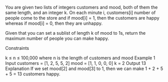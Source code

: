 You are given two lists of integers customers and mood, both of them the same length, and an integer k. On each minute i, customers[i] number of people come to the store and if mood[i] = 1, then the customers are happy whereas if mood[i] = 0, then they are unhappy.

Given that you can set a sublist of length k of mood to 1s, return the maximum number of people you can make happy.

Constraints

k ≤ n ≤ 100,000 where n is the length of customers and mood
Example 1
Input
customers = [1, 2, 5, 5, 2]
mood = [1, 1, 0, 0, 0]
k = 2
Output
13
Explanation
If we set mood[2] and mood[3] to 1, then we can make 1 + 2 + 5 + 5 = 13 customers happy.

